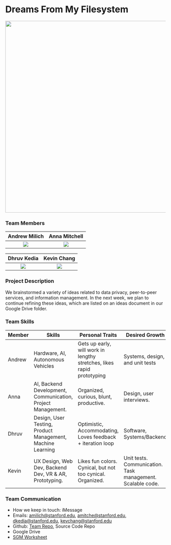# Dreams From My Filesystem
<img src="https://github.com/StanfordCS194/Team-7/blob/master/team_photos/dfmfs.jpeg" width="600"/>

### Team Members

Andrew Milich              |  Anna Mitchell
:-------------------------:|:-------------------------:
![](https://github.com/StanfordCS194/Team-7/blob/master/team_photos/Andrew_Photo.png)  |  ![](https://github.com/StanfordCS194/Team-7/blob/master/team_photos/Anna_Photo.jpg)

Dhruv Kedia                |  Kevin Chang
:-------------------------:|:-------------------------:
![](https://github.com/StanfordCS194/Team-7/blob/master/team_photos/Dhruv_Photo.jpg)  |  ![](https://github.com/StanfordCS194/Team-7/blob/master/team_photos/Kevin_Photo.jpeg)

### Project Description 
We brainstormed a variety of ideas related to data privacy, peer-to-peer services, and information management. In the next week, we plan to continue refining these ideas, which are listed on an ideas document in our Google Drive folder.

### Team Skills

Member | Skills | Personal Traits | Desired Growth | Weaknesses
--- | --- | --- | --- | ---
Andrew | Hardware, AI, Autonomous Vehicles | Gets up early, will work in lengthy stretches, likes rapid prototyping | Systems, design, and unit tests | User interfaces, databases, web programming
Anna | AI, Backend Development, Communication, Project Management. | Organized, curious, blunt, productive.  | Design, user interviews. | Design, user interviews, hardware.
Dhruv | Design, User Testing, Product Management, Machine Learning | Optimistic, Accommodating, Loves feedback + iteration loop | Software, Systems/Backend | Software - Languages besides python
Kevin | UX Design, Web Dev, Backend Dev, VR & AR, Prototyping. | Likes fun colors. Cynical, but not too cynical. Organized. | Unit tests. Communication. Task management. Scalable code. | Modern C++. Distributed Systems. Weak knees. 

### Team Communication
- How we keep in touch: iMessage
- Emails: amilich@stanford.edu, amitche@stanford.edu, dkedia@stanford.edu, kevchang@stanford.edu
- Github: [Team Repo](https://github.com/orgs/StanfordCS194/teams/team-7), Source Code Repo
- Google Drive
- [SGM Worksheet](https://docs.google.com/forms/d/1TpNHzHb60ZhCu5Vq_ZFA_Ge5-mq2JDT9stoN3qDqRxI/edit)
